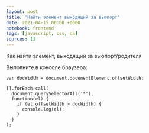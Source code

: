 ```yaml
---
layout: post
title: 'Найти элемент выходящий за вьюпорт'
date: 2021-04-15 00:00 +0000
notebook: frontend
tags: [javascript, css, qa]
sources: []
---
```

Как найти элемент, выходящий за вьюпорт/родителя

Выполните в консоле браузера:

```
var docWidth = document.documentElement.offsetWidth;

[].forEach.call(
  document.querySelectorAll('*'),
  function(el) {
    if (el.offsetWidth > docWidth) {
      console.log(el);
    }
  }
);
```